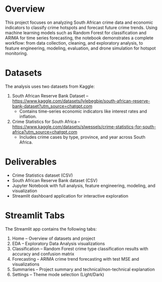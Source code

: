 # Overview
This project focuses on analyzing South African crime data and economic indicators to classify crime hotspots and forecast future crime trends. Using machine learning models such as Random Forest for classification and ARIMA for time series forecasting, the notebook demonstrates a complete workflow: from data collection, cleaning, and exploratory analysis, to feature engineering, modeling, evaluation, and drone simulation for hotspot monitoring.

# Datasets
The analysis uses two datasets from Kaggle:
1. South African Reserve Bank Dataset – https://www.kaggle.com/datasets/lylebegbie/south-african-reserve-bank-dataset?utm_source=chatgpt.com
   - Contains time-series economic indicators like interest rates and inflation.
2. Crime Statistics for South Africa – https://www.kaggle.com/datasets/slwessels/crime-statistics-for-south-africa?utm_source=chatgpt.com
   - Includes crime cases by type, province, and year across South Africa.

# Deliverables
- Crime Statistics dataset (CSV)
- South African Reserve Bank dataset (CSV)
- Jupyter Notebook with full analysis, feature engineering, modeling, and visualization
- Streamlit dashboard application for interactive exploration

# Streamlit Tabs
The Streamlit app contains the following tabs:
1. Home – Overview of datasets and project
2. EDA – Exploratory Data Analysis visualizations
3. Classification – Random Forest crime type classification results with accuracy and confusion matrix
4. Forecasting – ARIMA crime trend forecasting with test MSE and visualizations
5. Summaries – Project summary and technical/non-technical explanation
6. Settings – Theme mode selection (Light/Dark)

